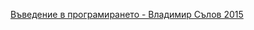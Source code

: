 [Въведение в програмирането - Владимир Сълов 2015](https://library.ue-varna.bg/_layouts/15/IUVarnaLirexPart2/ViewFile.aspx?p=1395&g=6ca51317-6b81-4b7b-95ab-be8a1320c410&t=2)